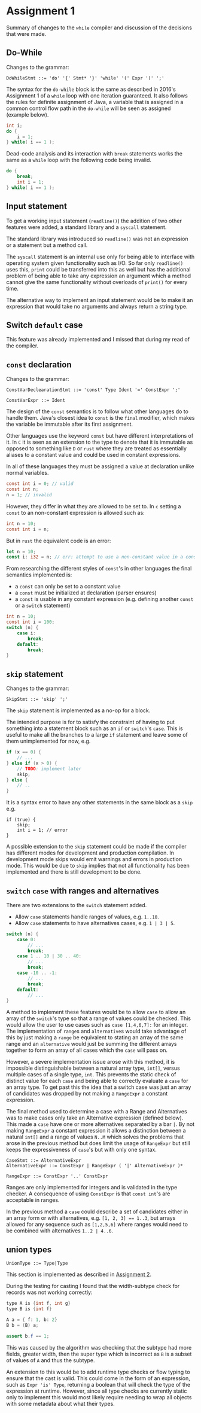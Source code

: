# Assignment 1

Summary of changes to the `while` compiler
and discussion of the decisions that were made.

## Do-While

Changes to the grammar:

```
DoWhileStmt ::= 'do' '{' Stmt* '}' 'while' '(' Expr ')' ';'
```

The syntax for the `do-while` block is the same as described in 2016's Assignment 1
of a `while` loop with one iteration guaranteed.
It also follows the rules for definite assignment of Java, a variable that is assigned
in a common control flow path in the `do-while` will be seen as assigned (example below). 

```java
int i;
do {
    i = 1;
} while( i == 1 );
```

Dead-code analysis and its interaction with `break` statements works the
same as a `while` loop with the following code being invalid.

```java
do {
    break;
    int i = 1;
} while( i == 1 );
```

## Input statement

To get a working input statement (`readline()`) the addition of
two other features were added, a standard library and a `syscall` statement.

The standard library was introduced so `readline()` was not an expression or a
statement but a method call.

The `syscall` statement is an internal use only for being able to interface
with operating system given functionality such as I/O.
So far only `readline()` uses this, `print` could be transferred into this as well
but has the additional problem of being able to take any expression an argument which
a method cannot give the same functionality without overloads of `print()` for every time.

The alternative way to implement an input statement would be to make it an
expression that would take no arguments and always return a string type.

## Switch `default` case

This feature was already implemented and I missed that during my read
of the compiler.

## `const` declaration

Changes to the grammar:

```
ConstVarDeclearationStmt ::= 'const' Type Ident '=' ConstExpr ';'

ConstVarExpr ::= Ident
```

The design of the `const` semantics is to follow what other languages do
to handle them. 
Java's closest idea to `const` is the `final` modifier, which makes the variable
be immutable after its first assignment.

Other languages use the keyword `const` but have different interpretations of it.
In `C` it is seen as an extension to the type to denote that it is immutable 
as opposed to something like `D` or `rust` where they are treated as
essentially aliases to a constant value and could be used in constant expressions.

In all of these languages they must be assigned a value at declaration unlike normal
variables.

```c
const int i = 0; // valid
const int n;
n = 1; // invalid
```

However, they differ in what they are allowed to be set to.
In `c` setting a `const` to an non-constant expression is allowed such as:

```c
int n = 10;
const int i = n;
```

But in `rust` the equivalent code is an error:

```rust
let n = 10;
const i: i32 = n; // err: attempt to use a non-constant value in a constant 
```

From researching the different styles of `const`'s in other languages the
final semantics implemented is:

 * a `const` can only be set to a constant value
 * a `const` must be initialized at declaration (parser ensures)
 * a `const` is usable in any constant expression (e.g. defining another `const` or a `switch` statement)

```java
int n = 10;
const int i = 100;
switch (n) {
    case i:
        break;
    default:
        break;
}
```

## `skip` statement

Changes to the grammar:

```
SkipStmt ::= 'skip' ';'
```

The `skip` statement is implemented as a no-op for a block.

The intended purpose is for to satisfy the constraint of having
to put something into a statement block such as an `if` or `switch`'s `case`.
This is useful to make all the branches to a large `if` statement and leave
some of them unimplemented for now, e.g.

```java
if (x == 0) {
    // ...
} else if (x > 0) {
    // TODO: implement later
    skip;
} else {
    // ..
}
```

It is a syntax error to have any other statements in the same block
as a `skip` e.g.

```
if (true) {
    skip;
    int i = 1; // error
}
```

A possible extension to the `skip` statement could be made if the
compiler has different modes for development and production compilation.
In development mode skips would emit warnings and errors in production
mode. This would be due to `skip` implies that not all functionality
has been implemented and there is still development to be done.

## `switch` `case` with ranges and alternatives

There are two extensions to the `switch` statement added.

 * Allow `case` statements handle ranges of values, e.g. `1..10`.
 * Allow `case` statements to have alternatives cases, e.g. `1 | 3 | 5`.

```java
switch (n) {
    case 0:
        // ...
        break;
    case 1 .. 10 | 30 .. 40:
        // ...
        break;
    case -10 .. -1:
        // ...
        break;
    default:
        // ...
}
```

A method to implement these features would be to allow `case` to allow an array of the
`switch`'s type so that a range of values could be checked.
This would allow the user to use cases such as `case [1,4,6,7]:` for an integer.
The implementation of `range`s and `alternative`s would take advantage of this by 
just making a `range` be equivalent to stating an array of the same range and 
an `alternative` would just be summing the different arrays together to form an array
of all cases which the `case` will pass on.

However, a severe implementation issue arose with this method, it is impossible distinguishable
between a natural array type, `int[]`, versus multiple cases of a single type, `int`.
This prevents the static check of distinct value for each `case` and being able to
correctly evaluate a `case` for an array type.
To get past this the idea that a switch case was just an array of candidates was dropped
by not making a `RangeExpr` a constant expression.

The final method used to determine a case with a Range and Alternatives was to make cases only take
an Alternative expression (defined below). This made a `case` have one or more alternatives
separated by a bar `|`. By not making `RangeExpr` a constant expression it allows a distinction 
between a natural `int[]` and a range of values `N..M` which solves the problems that arose
in the previous method but does limit the usage of `RangeExpr` but still keeps the expressiveness
of `case`'s but with only one syntax.

```
CaseStmt ::= AlternativeExpr
AlternativeExpr ::= ConstExpr | RangeExpr ( '|' AlternativeExpr )*

RangeExpr ::= ConstExpr '..' ConstExpr
```

Ranges are only implemented for integers and is validated in the type checker.
A consequence of using `ConstExpr` is that `const int`'s are acceptable in
ranges.

In the previous method a `case` could describe a set of candidates either in an array form or
with alternatives, e.g. `[1, 2, 3] == 1..3`, but arrays allowed for any sequence such as
`[1,2,5,6]` where ranges would need to be combined with alternatives `1..2 | 4..6`.

## union types

`UnionType ::= Type|Type`

This section is implemented as described in [Assignment 2](http://homepages.ecs.vuw.ac.nz/~lindsay/S430/assignment-2.pdf).

During the testing for casting I found that the width-subtype check for records
was not working correctly:

```java
type A is {int f, int g}
type B is {int f}

A a = { f: 1, b: 2}
B b = (B) a;

assert b.f == 1;
```

This was caused by the algorithm was checking that the subtype had more fields,
greater width, then the super type which is incorrect as `B` is a subset of
values of `A` and thus the subtype.

An extension to this would be to add runtime type checks or flow typing
to ensure that the cast is valid.
This could come in the form of an expression, such as `Expr 'is' Type`, returning a boolean
that will check the type of the expression at runtime.
However, since all type checks are currently static only to implement this 
would  most likely require needing to wrap all objects with some metadata
about what their types.

